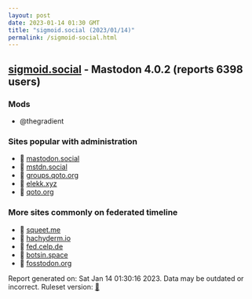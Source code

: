 ```yaml
---
layout: post
date: 2023-01-14 01:30 GMT
title: "sigmoid.social (2023/01/14)"
permalink: /sigmoid-social.html
---
```


## [sigmoid.social](https://sigmoid.social) - Mastodon 4.0.2 (reports 6398 users)

### Mods
 * @thegradient

### Sites popular with administration

* 🐘 [mastodon.social](/mastodon-social.html)
* 🐘 [mstdn.social](/mstdn-social.html)
* 🐘 [groups.qoto.org](/groups-qoto-org.html)
* 🐘 [elekk.xyz](/elekk-xyz.html)
* 🐘 [qoto.org](/qoto-org.html)

### More sites commonly on federated timeline

* 🐘 [squeet.me](/squeet-me.html)
* 🐘 [hachyderm.io](/hachyderm-io.html)
* 🐘 [fed.celp.de](/fed-celp-de.html)
* 🐘 [botsin.space](/botsin-space.html)
* 🐘 [fosstodon.org](/fosstodon-org.html)

Report generated on: Sat Jan 14 01:30:16 2023. Data may be outdated or incorrect.
Ruleset version: [🧁](/version-cupcake)
